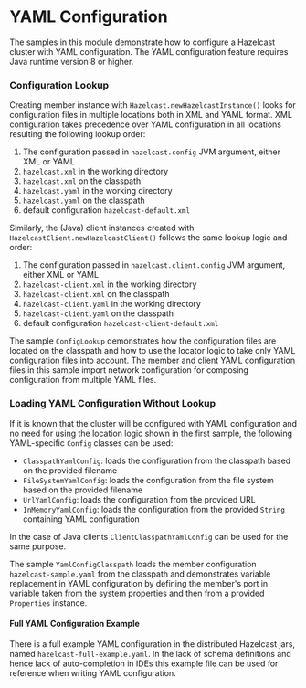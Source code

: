 # YAML Configuration

The samples in this module demonstrate how to configure a Hazelcast cluster with YAML configuration.
The YAML configuration feature requires Java runtime version 8 or higher.  

### Configuration Lookup

Creating member instance with `Hazelcast.newHazelcastInstance()` looks for configuration files
in multiple locations both in XML and YAML format. XML configuration takes precedence
over YAML configuration in all locations resulting the following lookup order:
1. The configuration passed in `hazelcast.config` JVM argument, either XML or YAML
2. `hazelcast.xml` in the working directory
3. `hazelcast.xml` on the classpath
4. `hazelcast.yaml` in the working directory
5. `hazelcast.yaml` on the classpath
6. default configuration `hazelcast-default.xml`

Similarly, the (Java) client instances created with `HazelcastClient.newHazelcastClient()` follows
the same lookup logic and order:
1. The configuration passed in `hazelcast.client.config` JVM argument, either XML or YAML
2. `hazelcast-client.xml` in the working directory
3. `hazelcast-client.xml` on the classpath
4. `hazelcast-client.yaml` in the working directory
5. `hazelcast-client.yaml` on the classpath
6. default configuration `hazelcast-client-default.xml`

The sample `ConfigLookup` demonstrates how the configuration files are located on the classpath and 
how to use the locator logic to take only YAML configuration files into account. The member and client 
YAML configuration files in this sample import network configuration for composing configuration from 
multiple YAML files.  

### Loading YAML Configuration Without Lookup

If it is known that the cluster will be configured with YAML configuration and no need for using the location 
logic shown in the first sample, the following YAML-specific `Config` classes can be used:
- `ClasspathYamlConfig`: loads the configuration from the classpath based on the provided filename
- `FileSystemYamlConfig`: loads the configuration from the file system based on the provided filename
- `UrlYamlConfig`: loads the configuration from the provided URL
- `InMemoryYamlConfig`: loads the configuration from the provided `String` containing YAML configuration 

In the case of Java clients `ClientClasspathYamlConfig` can be used for the same purpose.
  
The sample `YamlConfigClasspath` loads the member configuration `hazelcast-sample.yaml` from the classpath and 
demonstrates variable replacement in YAML configuration by defining the member's port in variable taken from 
the system properties and then from a provided `Properties` instance.   

#### Full YAML Configuration Example

There is a full example YAML configuration in the distributed Hazelcast jars, named `hazelcast-full-example.yaml`.
In the lack of schema definitions and hence lack of auto-completion in IDEs this example file can be used
for reference when writing YAML configuration.
